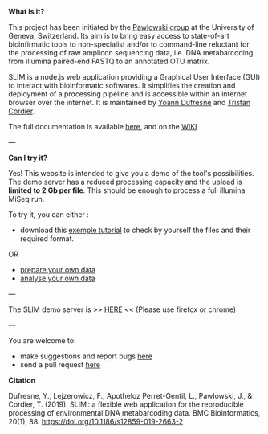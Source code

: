  
**What is it?**

This project has been initiated by the [Pawlowski group](https://genev.unige.ch/research/laboratory/Jan-Pawlowski) at the University of Geneva, Switzerland. Its aim is to bring easy access to state-of-art bioinfirmatic tools to non-specialist and/or to command-line reluctant for the processing of raw amplicon sequencing data, i.e. DNA metabarcoding, from illumina paired-end FASTQ to an annotated OTU matrix. 

SLIM is a node.js web application providing a Graphical User Interface (GUI) to interact with bioinformatic softwares. It simplifies the creation and deployment of a processing pipeline and is accessible within an internet browser over the internet. It is maintained by [Yoann Dufresne](mailto:yoann.dufresne0@gmail.com) and [Tristan Cordier](mailto:tristan.cordier@gmail.com).

The full documentation is available [here](https://github.com/yoann-dufresne/SLIM), and on the [WIKI](https://github.com/yoann-dufresne/SLIM/wiki)

—


**Can I try it?**

Yes! This website is intended to give you a demo of the tool's possibilities. The demo server has a reduced processing capacity and the upload is **limited to 2 Gb per file**. This should be enough to process a full illumina MiSeq run.

To try it, you can either :
- download this [exemple tutorial](https://github.com/trtcrd/SLIM/raw/gh-pages/assets/tuto/exemple_tuto.zip) to check by yourself the files and their required format. 

OR 

- [prepare your own data](https://github.com/yoann-dufresne/SLIM#prepare-and-upload-your-data)
- [analyse your own data](https://github.com/yoann-dufresne/SLIM#analyse-your-data)

— 

The SLIM demo server is >> [HERE](https://slim-demo.genev.unige.ch:8080) << (Please use firefox or chrome)

—

You are welcome to:

- make suggestions and report bugs [here](https://github.com/yoann-dufresne/SLIM/issues)
- send a pull request [here](https://github.com/yoann-dufresne/SLIM)

**Citation**

Dufresne, Y., Lejzerowicz, F., Apotheloz Perret-Gentil, L., Pawlowski, J., & Cordier, T. (2019). SLIM : a flexible web application for the reproducible processing of environmental DNA metabarcoding data. BMC Bioinformatics, 20(1), 88. https://doi.org/10.1186/s12859-019-2663-2

















